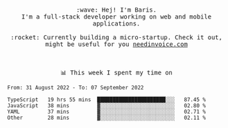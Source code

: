 <p align="center">
  <br><br>
  <samp>
    :wave: Hej! I'm Baris.
    <br>I'm a full-stack developer working on web and mobile applications.
       <br><br>:rocket: Currently building a micro-startup. Check it out, might be useful for you <a href="https://needinvoice.com/" target="_blank">needinvoice.com</a>

  </samp>
 <br><br><br>
</p>
<p align=center><samp>📊  This week I spent my time on</samp></p>


<!--START_SECTION:waka-->

```text
From: 31 August 2022 - To: 07 September 2022

TypeScript   19 hrs 55 mins  ██████████████████████░░░   87.45 %
JavaScript   38 mins         ▓░░░░░░░░░░░░░░░░░░░░░░░░   02.80 %
YAML         37 mins         ▓░░░░░░░░░░░░░░░░░░░░░░░░   02.71 %
Other        28 mins         ▓░░░░░░░░░░░░░░░░░░░░░░░░   02.11 %
```

<!--END_SECTION:waka-->


